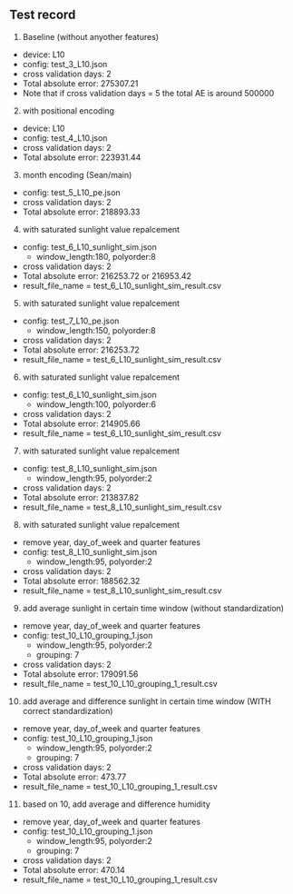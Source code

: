 ## Test record

1. Baseline (without anyother features)

- device: L10
- config: test_3_L10.json
- cross validation days: 2
- Total absolute error: 275307.21
- Note that if cross validation days = 5 the total AE is around 500000

2. with positional encoding

- device: L10
- config: test_4_L10.json
- cross validation days: 2
- Total absolute error: 223931.44

3. month encoding (Sean/main)

- config: test_5_L10_pe.json
- cross validation days: 2
- Total absolute error: 218893.33

4. with saturated sunlight value repalcement

- config: test_6_L10_sunlight_sim.json
  - window_length:180, polyorder:8
- cross validation days: 2
- Total absolute error: 216253.72 or 216953.42
- result_file_name = test_6_L10_sunlight_sim_result.csv

5. with saturated sunlight value repalcement

- config: test_7_L10_pe.json
  - window_length:150, polyorder:8
- cross validation days: 2
- Total absolute error: 216253.72
- result_file_name = test_6_L10_sunlight_sim_result.csv

6. with saturated sunlight value repalcement

- config: test_6_L10_sunlight_sim.json
  - window_length:100, polyorder:6
- cross validation days: 2
- Total absolute error: 214905.66
- result_file_name = test_6_L10_sunlight_sim_result.csv

7. with saturated sunlight value repalcement

- config: test_8_L10_sunlight_sim.json
  - window_length:95, polyorder:2
- cross validation days: 2
- Total absolute error: 213837.82
- result_file_name = test_8_L10_sunlight_sim_result.csv

8. with saturated sunlight value repalcement

- remove year, day_of_week and quarter features
- config: test_8_L10_sunlight_sim.json
  - window_length:95, polyorder:2
- cross validation days: 2
- Total absolute error: 188562.32
- result_file_name = test_8_L10_sunlight_sim_result.csv

9. add average sunlight in certain time window (without standardization)

- remove year, day_of_week and quarter features
- config: test_10_L10_grouping_1.json
  - window_length:95, polyorder:2
  - grouping: 7
- cross validation days: 2
- Total absolute error: 179091.56
- result_file_name = test_10_L10_grouping_1_result.csv

10. add average and difference sunlight in certain time window (WITH correct standardization)

- remove year, day_of_week and quarter features
- config: test_10_L10_grouping_1.json
  - window_length:95, polyorder:2
  - grouping: 7
- cross validation days: 2
- Total absolute error: 473.77
- result_file_name = test_10_L10_grouping_1_result.csv

11. based on 10, add average and difference humidity

- remove year, day_of_week and quarter features
- config: test_10_L10_grouping_1.json
  - window_length:95, polyorder:2
  - grouping: 7
- cross validation days: 2
- Total absolute error: 470.14
- result_file_name = test_10_L10_grouping_1_result.csv